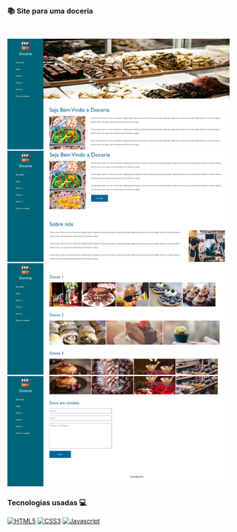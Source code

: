 ### 📚 Site para uma doceria

<br><div>
    <img src="prints/img1.png"/>
    <img src="prints/img2.png"/>
    <img src="prints/img3.png"/>
    <img src="prints/img4.png"/>
    

### Tecnologias usadas 💻


[![HTML5](https://img.shields.io/badge/HTML5-E34F26?style=for-the-badge&logo=html5&logoColor=white)](https://github.com/konaly/Tabuada)
[![CSS3](https://img.shields.io/badge/CSS3-1572B6?style=for-the-badge&logo=css3&logoColor=white)](https://github.com/konaly/Tabuada)
[![Javascript](https://img.shields.io/badge/JavaScript-323330?style=for-the-badge&logo=javascript&logoColor=F7DF1E)](https://github.com/konaly/Tabuada)